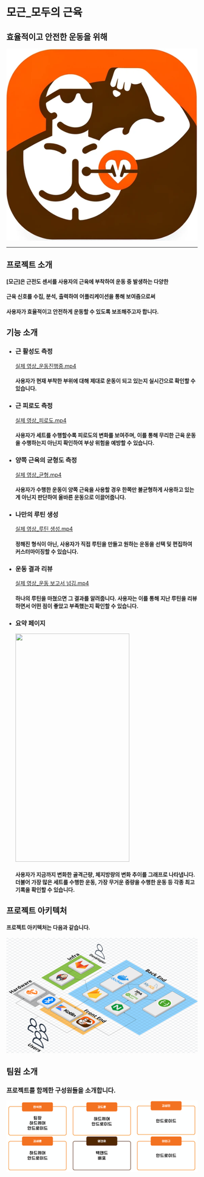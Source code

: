 # 모근_모두의 근육

## 효율적이고 안전한 운동을 위해
![mogen_icon.png](.%2Fexec%2Fmogen_icon.png)

---

## 프로젝트 소개

#### [모근]은 근전도 센서를 사용자의 근육에 부착하여 운동 중 발생하는 다양한
#### 근육 신호를 수집, 분석, 출력하여 어플리케이션을 통해 보여줌으로써
#### 사용자가 효율적이고 안전하게 운동할 수 있도록 보조해주고자 합니다.

## 기능 소개

- ### 근 활성도 측정

    [실제 영상_운동진행중.mp4](.%2Fexec%2F%BD%C7%C1%A6%20%BF%B5%BB%F3_%BF%EE%B5%BF%C1%F8%C7%E0%C1%DF.gif)
    #### 사용자가 현재 부착한 부위에 대해 제대로 운동이 되고 있는지 실시간으로 확인할 수 있습니다.

- ### 근 피로도 측정

    [실제 영상_피로도.mp4](.%2Fexec%2F%BD%C7%C1%A6%20%BF%B5%BB%F3_%C7%C7%B7%CE%B5%B5.gif)
    #### 사용자가 세트를 수행할수록 피로도의 변화를 보여주며, 이를 통해 무리한 근육 운동을 수행하는지 아닌지 확인하여 부상 위험을 예방할 수 있습니다.

- ### 양쪽 근육의 균형도 측정
    
    [실제 영상_균형.mp4](.%2Fexec%2F%BD%C7%C1%A6%20%BF%B5%BB%F3_%B1%D5%C7%FC.gif)
    #### 사용자가 수행한 운동이 양쪽 근육을 사용할 경우 한쪽만 불균형하게 사용하고 있는 게 아닌지 판단하여 올바른 운동으로 이끌어줍니다.
    
- ### 나만의 루틴 생성

    [실제 영상_루틴 생성.mp4](.%2Fexec%2F%BD%C7%C1%A6%20%BF%B5%BB%F3_%B7%E7%C6%BE%20%BB%FD%BC%BA.gif)
    #### 정해진 형식이 아닌, 사용자가 직접 루틴을 만들고 원하는 운동을 선택 및 편집하여 커스터마이징할 수 있습니다.

- ### 운동 결과 리뷰

    [실제 영상_운동 보고서 넘김.mp4](.%2Fexec%2F%BD%C7%C1%A6%20%BF%B5%BB%F3_%BF%EE%B5%BF%20%BA%B8%B0%ED%BC%AD%20%B3%D1%B1%E8.gif)
    #### 하나의 루틴을 마쳤으면 그 결과를 알려줍니다. 사용자는 이를 통해 지난 루틴을 리뷰하면서 어떤 점이 좋았고 부족했는지 확인할 수 있습니다.

- ### 요약 페이지

    <img src="..\exec\summary_page.jpg" width="300" height="600"/>
  
    #### 사용자가 지금까지 변화한 골격근량, 체지방량의 변화 추이를 그래프로 나타냅니다. 더불어 가장 많은 세트를 수행한 운동, 가장 무거운 중량을 수행한 운동 등 각종 최고 기록을 확인할 수 있습니다. 

## 프로젝트 아키텍처

#### 프로젝트 아키텍처는 다음과 같습니다.

![architecture.png](.%2Fexec%2Farchitecture.png)

## 팀원 소개

### 프로젝트를 함께한 구성원들을 소개합니다.

![team.png](.%2Fexec%2Fteam.png)